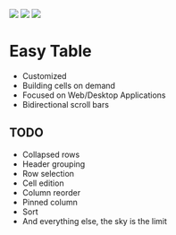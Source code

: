 [![](https://img.shields.io/pub/v/easy_table.svg)](https://pub.dev/packages/easy_table) [![](https://img.shields.io/badge/Flutter-%E2%9D%A4-red)](https://flutter.dev/) ![](https://img.shields.io/badge/final%20version-as%20soon%20as%20possible-blue)

# Easy Table

* Customized
* Building cells on demand
* Focused on Web/Desktop Applications
* Bidirectional scroll bars

## TODO

* Collapsed rows
* Header grouping
* Row selection
* Cell edition
* Column reorder
* Pinned column
* Sort
* And everything else, the sky is the limit